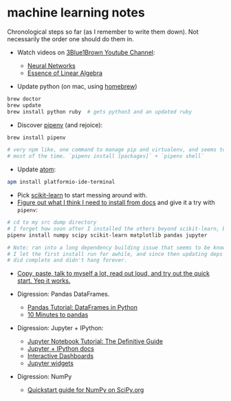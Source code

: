 # machine learning notes

Chronological steps so far (as I remember to write them down). Not necessarily the order one should do them in.

* Watch videos on [3Blue1Brown Youtube Channel](https://www.youtube.com/channel/UCYO_jab_esuFRV4b17AJtAw):
    * [Neural Networks](https://www.youtube.com/watch?v=aircAruvnKk&list=PLZHQObOWTQDNU6R1_67000Dx_ZCJB-3pi)
    * [Essence of Linear Algebra](https://www.youtube.com/watch?v=kjBOesZCoqc&list=PLZHQObOWTQDPD3MizzM2xVFitgF8hE_ab)

* Update python (on mac, using [homebrew](https://brew.sh/))

```bash
brew doctor
brew update
brew install python ruby  # gets python3 and an updated ruby
```

* Discover [pipenv](https://docs.pipenv.org/) (and rejoice):

```bash
brew install pipenv

# very npm like, one command to manage pip and virtualenv, and seems to do the right thing
# most of the time. `pipenv install [packages]` + `pipenv shell`
```

* Update [atom](https://atom.io):

```bash
apm install platformio-ide-terminal
```

* Pick [scikit-learn](http://scikit-learn.org/) to start messing around with.
* [Figure out what I think I need to install from docs](http://scikit-learn.org/stable/install.html) and give it a try with `pipenv`:

```bash
# cd to my src dump directory
# I forget how soon after I installed the others beyond scikit-learn, but these were all installed
pipenv install numpy scipy scikit-learn matplotlib pandas jupyter

# Note: ran into a long dependency building issue that seems to be known with pipenv but doesn't happen to everyone.
# I let the first install run for awhile, and since then updating deps hasn't been a problem. It eventually
# did complete and didn't hang forever.
```

* [Copy, paste, talk to myself a lot, read out loud, and try out the quick start. Yep it works.](http://scikit-learn.org/stable/tutorial/basic/tutorial.html)

* Digression: Pandas DataFrames.
    * [Pandas Tutorial: DataFrames in Python](https://www.datacamp.com/community/tutorials/pandas-tutorial-dataframe-python)
    * [10 Minutes to pandas](https://pandas.pydata.org/pandas-docs/stable/10min.html)

* Digression: Jupyter + IPython:
    * [Jupyter Notebook Tutorial: The Definitive Guide](https://www.datacamp.com/community/tutorials/tutorial-jupyter-notebook)
    * [Jupyter + IPython docs](http://ipython.readthedocs.io/en/stable/interactive/index.html)
    * [Interactive Dashboards](https://blog.dominodatalab.com/interactive-dashboards-in-jupyter/)
    * [Jupyter widgets](http://ipywidgets.readthedocs.io/)

* Digression: NumPy
    * [Quickstart guide for NumPy on SciPy.org](https://docs.scipy.org/doc/numpy-dev/user/quickstart.html)
